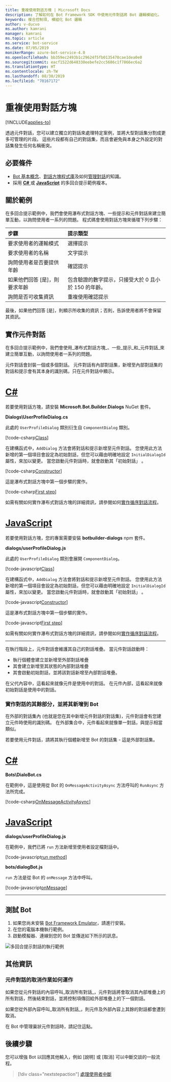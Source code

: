 ```yaml
---
title: 重複使用對話方塊 | Microsoft Docs
description: 了解如何在 Bot Framework SDK 中使用元件對話將 Bot 邏輯模組化。
keywords: 複合控制項, 模組化 Bot 邏輯
author: v-ducvo
ms.author: kamrani
manager: kamrani
ms.topic: article
ms.service: bot-service
ms.date: 07/05/2019
monikerRange: azure-bot-service-4.0
ms.openlocfilehash: bb359ec2493b1c29624f5fb0135478cae1dea0e0
ms.sourcegitcommit: eacf1522d648338eebefe2cc5686c1f7866ec6a2
ms.translationtype: HT
ms.contentlocale: zh-TW
ms.lasthandoff: 08/30/2019
ms.locfileid: "70167172"
---
```

# <a name="reuse-dialogs"></a>重複使用對話方塊

[!INCLUDE[applies-to](../includes/applies-to.md)]

透過元件對話，您可以建立獨立的對話來處理特定案例，並將大型對話集分割成更多可管理的片段。 這些片段都有自己的對話集，而且會避免與本身之外設定的對話集發生任何名稱衝突。

## <a name="prerequisites"></a>必要條件

- [Bot 基本概念][concept-basics]、[對話方塊程式庫][concept-dialogs]及如何[管理對話][simple-flow]的知識。
- 採用 [**C#** ][cs-sample] 或 [**JavaScript**][js-sample] 的多回合提示範例複本。

## <a name="about-the-sample"></a>關於範例

在多回合提示範例中，我們會使用瀑布式對話方塊、一些提示和元件對話來建立簡單互動，以詢問使用者一系列的問題。 程式碼會使用對話方塊來循環下列步驟：

| 步驟        | 提示類型  |
|:-------------|:-------------|
| 要求使用者的運輸模式 | 選擇提示 |
| 要求使用者的名稱 | 文字提示 |
| 詢問使用者是否要提供年齡 | 確認提示 |
| 如果他們回答 [是]，則要求年齡  | 包含驗證的數字提示，只接受大於 0 且小於 150 的年齡。 |
| 詢問是否可收集資訊 | 重複使用確認提示 |

最後，如果他們回答 [是]，則顯示所收集的資訊；否則，告訴使用者將不會保留其資訊。

## <a name="implement-the-component-dialog"></a>實作元件對話

在多回合提示範例中，我們會使用_瀑布式對話方塊_、一些_提示_和_元件對話_來建立簡單互動，以詢問使用者一系列的問題。

元件對話會封裝一個或多個對話。 元件對話有內部對話集，新增至內部對話集的對話和提示會有其本身的識別碼，只在元件對話中顯示。

# <a name="ctabcsharp"></a>[C#](#tab/csharp)

若要使用對話方塊，請安裝 **Microsoft.Bot.Builder.Dialogs** NuGet 套件。

**Dialogs\UserProfileDialog.cs**

此處的 `UserProfileDialog` 類別衍生自 `ComponentDialog` 類別。

[!code-csharp[Class](~/../botbuilder-samples/samples/csharp_dotnetcore/05.multi-turn-prompt/Dialogs/UserProfileDialog.cs?range=13)]

在建構函式中，`AddDialog` 方法會將對話和提示新增至元件對話。 您使用此方法新增的第一個項目會設定為初始對話，但您可以藉由明確地設定 `InitialDialogId` 屬性，來加以變更。 當您啟動元件對話時，就會啟動其「初始對話」  。

[!code-csharp[Constructor](~/../botbuilder-samples/samples/csharp_dotnetcore/05.multi-turn-prompt/Dialogs/UserProfileDialog.cs?range=17-42)]

這是瀑布式對話方塊中第一個步驟的實作。

[!code-csharp[First step](~/../botbuilder-samples/samples/csharp_dotnetcore/05.multi-turn-prompt/Dialogs/UserProfileDialog.cs?range=44-54)]

如需有關如何實作瀑布式對話方塊的詳細資訊，請參閱如何[實作循序對話流程](bot-builder-dialog-manage-complex-conversation-flow.md)。

# <a name="javascripttabjavascript"></a>[JavaScript](#tab/javascript)

若要使用對話方塊，您的專案需要安裝 **botbuilder-dialogs** npm 套件。

**dialogs/userProfileDialog.js**

此處的 `UserProfileDialog` 類別會展開 `ComponentDialog`。

[!code-javascript[Class](~/../botbuilder-samples/samples/javascript_nodejs/05.multi-turn-prompt/dialogs/userProfileDialog.js?range=24)]

在建構函式中，`AddDialog` 方法會將對話和提示新增至元件對話。 您使用此方法新增的第一個項目會設定為初始對話，但您可以藉由明確地設定 `InitialDialogId` 屬性，來加以變更。 當您啟動元件對話時，就會啟動其「初始對話」  。

[!code-javascript[Constructor](~/../botbuilder-samples/samples/javascript_nodejs/05.multi-turn-prompt/dialogs/userProfileDialog.js?range=25-47)]

這是瀑布式對話方塊中第一個步驟的實作。

[!code-javascript[First step](~/../botbuilder-samples/samples/javascript_nodejs/05.multi-turn-prompt/dialogs/userProfileDialog.js?range=66-73)]

如需有關如何實作瀑布式對話方塊的詳細資訊，請參閱如何[實作循序對話流程](bot-builder-dialog-manage-complex-conversation-flow.md)。

---

在執行階段上，元件對話會維護其自己的對話堆疊。 當元件對話啟動時：

- 執行個體會建立並新增至外部對話堆疊
- 其會建立新增至其狀態的內部對話堆疊
- 其會啟動初始對話，並將該對話新增至內部對話堆疊。

在父代內容中，這看起來就像元件是使用中的對話。 在元件內部，這看起來就像初始對話是使用中的對話。

### <a name="implement-the-rest-of-the-dialog-and-add-it-to-the-bot"></a>實作對話的其餘部分，並將其新增到 Bot

在外部的對話集內 (也就是您在其中新增元件對話的對話集)，元件對話會有您建立元件時使用的識別碼。 在外部集合中，元件看起來就像單一對話，與提示相當類似。

若要使用元件對話，請將其執行個體新增至 Bot 的對話集 - 這是外部對話集。

# <a name="ctabcsharp"></a>[C#](#tab/csharp)

**Bots\DialoBot.cs**

在範例中，這是使用從 Bot 的 `OnMessageActivityAsync` 方法呼叫的 `RunAsync` 方法所完成。

[!code-csharp[OnMessageActivityAsync](~/../botbuilder-samples/samples/csharp_dotnetcore/05.multi-turn-prompt/Bots/DialogBot.cs?range=42-48)]

# <a name="javascripttabjavascript"></a>[JavaScript](#tab/javascript)

**dialogs/userProfileDialog.js**

在範例中，我們已將 `run` 方法新增至使用者設定檔對話中。

[!code-javascript[run method](~/../botbuilder-samples/samples/javascript_nodejs/05.multi-turn-prompt/dialogs/userProfileDialog.js?range=55-64)]

**bots/dialogBot.js**

`run` 方法是從 Bot 的 `onMessage` 方法中呼叫。

[!code-javascript[onMessage](~/../botbuilder-samples/samples/javascript_nodejs/05.multi-turn-prompt/bots/dialogBot.js?range=30-37)]

---

## <a name="to-test-the-bot"></a>測試 Bot

1. 如果您尚未安裝 [Bot Framework Emulator](https://aka.ms/bot-framework-emulator-readme)，請進行安裝。
1. 在您的電腦本機執行範例。
1. 啟動模擬器、連線到您的 Bot 並傳送如下所示的訊息。

![多回合提示對話的執行範例](../media/emulator-v4/multi-turn-prompt.png)

## <a name="additional-information"></a>其他資訊

### <a name="how-cancellation-works-for-component-dialogs"></a>元件對話的取消作業如何運作

如果您從元件對話的內容呼叫_取消所有對話_，元件對話將會取消其內部堆疊上的所有對話，然後結束對話，並將控制項傳回給外部堆疊上的下一個對話。

如果您從外部內容呼叫_取消所有對話_，則元件及外部內容上其餘的對話都會遭到取消。

在 Bot 中管理巢狀元件對話時，請記住這點。

## <a name="next-steps"></a>後續步驟

您可以增強 Bot 以回應其他輸入，例如 [說明] 或 [取消] 可以中斷交談的一般流程。

> [!div class="nextstepaction"]
> [處理使用者中斷](bot-builder-howto-handle-user-interrupt.md)

<!-- Footnote-style links -->

[concept-basics]: bot-builder-basics.md
[concept-state]: bot-builder-concept-state.md
[concept-dialogs]: bot-builder-concept-dialog.md

[simple-flow]: bot-builder-dialog-manage-conversation-flow.md
[prompting]: bot-builder-prompts.md
[component-dialogs]: bot-builder-compositcontrol.md

[cs-sample]: https://aka.ms/cs-multi-prompts-sample
[js-sample]: https://aka.ms/js-multi-prompts-sample
